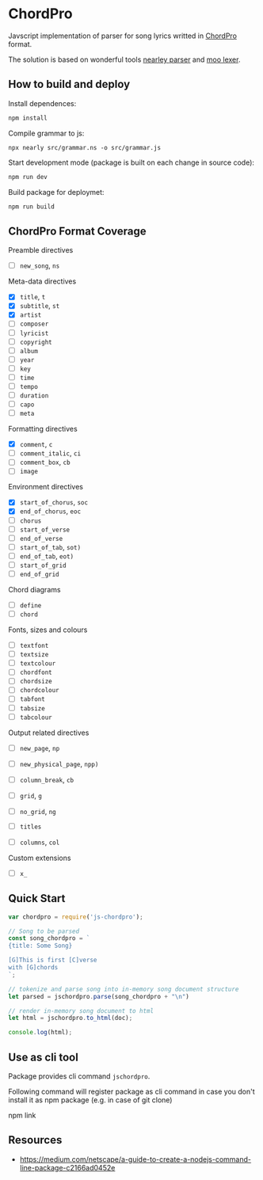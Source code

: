 # ChordPro

Javscript implementation of parser for song lyrics writted in  [ChordPro](https://www.chordpro.org/) format.

The solution is based on wonderful tools [nearley parser](https://nearley.js.org/)
and [moo lexer](https://github.com/no-context/moo).

## How to build and deploy

Install dependences:
```bash
npm install
```
Compile grammar to js: 
```
npx nearly src/grammar.ns -o src/grammar.js
```
Start development mode (package is built on each change in source code):
```bash
npm run dev
```
Build package for deploymet:
```bash
npm run build
```

## ChordPro Format Coverage 

Preamble directives

- [ ] `new_song`, `ns`

Meta-data directives

- [x] `title`, `t`
- [x] `subtitle`, `st`
- [x] `artist`
- [ ] `composer`
- [ ] `lyricist`
- [ ] `copyright`
- [ ] `album`
- [ ] `year`
- [ ] `key`
- [ ] `time`
- [ ] `tempo`
- [ ] `duration`
- [ ] `capo`
- [ ] `meta`

Formatting directives

- [x] `comment`, `c`
- [ ] `comment_italic`, `ci`
- [ ] `comment_box`, `cb`
- [ ] `image`

Environment directives

- [x] `start_of_chorus`, `soc`
- [x] `end_of_chorus`, `eoc`
- [ ] `chorus`
- [ ] `start_of_verse`
- [ ] `end_of_verse`
- [ ] `start_of_tab`, `sot)`
- [ ] `end_of_tab`, `eot)`
- [ ] `start_of_grid`
- [ ] `end_of_grid`

Chord diagrams

- [ ] `define`
- [ ] `chord`

Fonts, sizes and colours

- [ ] `textfont`
- [ ] `textsize`
- [ ] `textcolour`
- [ ] `chordfont`
- [ ] `chordsize`
- [ ] `chordcolour`
- [ ] `tabfont`
- [ ] `tabsize`
- [ ] `tabcolour`

Output related directives

- [ ] `new_page`, `np`
- [ ] `new_physical_page`, `npp)`
- [ ] `column_break`, `cb`

- [ ] `grid`, `g`
- [ ] `no_grid`, `ng`
- [ ] `titles`
- [ ] `columns`, `col`

Custom extensions

- [ ] `x_`

## Quick Start

```javascript
var chordpro = require('js-chordpro');

// Song to be parsed
const song_chordpro = `
{title: Some Song}

[G]This is first [C]verse
with [G]chords
`;

// tokenize and parse song into in-memory song document structure
let parsed = jschordpro.parse(song_chordpro + "\n")

// render in-memory song document to html
let html = jschordpro.to_html(doc);

console.log(html);
```
## Use as cli tool

Package provides cli command `jschordpro`.

Following command will register package as cli command in case
you don't install it as npm package (e.g. in case of git clone)

npm link

## Resources

- https://medium.com/netscape/a-guide-to-create-a-nodejs-command-line-package-c2166ad0452e
